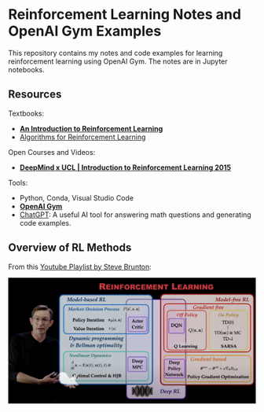 # Reinforcement Learning Notes and OpenAI Gym Examples 



This repository contains my notes and code examples for learning reinforcement learning using OpenAI Gym. The notes are in Jupyter notebooks. 



## Resources

Textbooks: 

 * [**An Introduction to Reinforcement Learning**](http://incompleteideas.net/book/RLbook2020.pdf) 
 * [Algorithms for Reinforcement Learning](https://www.morganclaypool.com/doi/pdf/10.2200/S00268ED1V01Y201005AIM009?casa_token=6YCfS7Oe2H8AAAAA:ow_p4YEHySXdz10d6_8Q5tqYLmzpkLRbntsjFG7Ks9ILXt9GHgsciyQt__Z7VD4407_WOyuMZA)

Open Courses and Videos: 

* [**DeepMind x UCL | Introduction to Reinforcement Learning 2015**](https://www.youtube.com/playlist?list=PLqYmG7hTraZDM-OYHWgPebj2MfCFzFObQ)

Tools: 

* Python, Conda, Visual Studio Code
* [**OpenAI Gym**](https://www.gymlibrary.dev)
* [ChatGPT](https://chat.openai.com): A useful AI tool for answering math questions and generating code examples. 




## Overview of RL Methods

From this [Youtube Playlist by Steve Brunton](https://www.youtube.com/playlist?list=PLMrJAkhIeNNQe1JXNvaFvURxGY4gE9k74): 




![](images/steve-brunton-overview.png)

